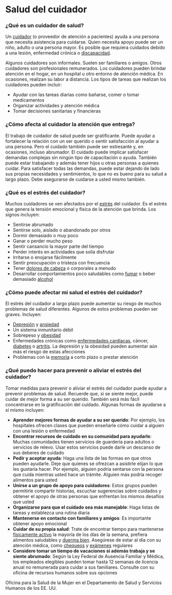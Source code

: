 Salud del cuidador
==================


### ¿Qué es un cuidador de salud?


Un [cuidador](https://medlineplus.gov/spanish/caregivers.html) (o proveedor de atención a pacientes) ayuda a una persona que necesita asistencia para cuidarse. Quien necesita apoyo puede ser un niño, adulto o una persona mayor. Es posible que requiera cuidados debido a una lesión, enfermedad crónica o [discapacidad](https://medlineplus.gov/spanish/disabilities.html).


Algunos cuidadores son informales. Suelen ser familiares o amigos. Otros cuidadores son profesionales remunerados. Los cuidadores pueden brindar atención en el hogar, en un hospital u otro entorno de atención médica. En ocasiones, realizan su labor a distancia. Los tipos de tareas que realizan los cuidadores pueden incluir:


* Ayudar con las tareas diarias como bañarse, comer o tomar medicamentos
* Organizar actividades y atención médica
* Tomar decisiones sanitarias y financieras


### ¿Cómo afecta al cuidador la atención que entrega?


El trabajo de cuidador de salud puede ser gratificante. Puede ayudar a fortalecer la relación con un ser querido o sentir satisfacción al ayudar a una persona. Pero el cuidado también puede ser estresante y, en ocasiones, incluso abrumador. El cuidado puede implicar satisfacer demandas complejas sin ningún tipo de capacitación o ayuda. También puede estar trabajando y además tener hijos u otras personas a quienes cuidar. Para satisfacer todas las demandas, puede estar dejando de lado sus propias necesidades y sentimientos, lo que no es bueno para su salud a largo plazo. Debe asegurarse de cuidarse a usted mismo también.


### ¿Qué es el estrés del cuidador?


Muchos cuidadores se ven afectados por el [estrés](https://medlineplus.gov/spanish/stress.html) del cuidador. Es el estrés que genera la tensión emocional y física de la atención que brinda. Los signos incluyen:


* Sentirse abrumado
* Sentirse solo, aislado o abandonado por otros
* Dormir demasiado o muy poco
* Ganar o perder mucho peso
* Sentir cansancio la mayor parte del tiempo
* Perder interés en actividades que solía disfrutar
* Irritarse o enojarse fácilmente
* Sentir preocupación o tristeza con frecuencia
* Tener [dolores de cabeza](https://medlineplus.gov/spanish/headache.html) o corporales a menudo
* Desarrollar comportamientos poco saludables como [fumar](https://medlineplus.gov/spanish/smoking.html) o beber demasiado [alcohol](https://medlineplus.gov/spanish/alcohol.html)


### ¿Cómo puede afectar mi salud el estrés del cuidador?


El estrés del cuidador a largo plazo puede aumentar su riesgo de muchos problemas de salud diferentes. Algunos de estos problemas pueden ser graves. Incluyen:


* [Depresión](https://medlineplus.gov/spanish/depression.html) y [ansiedad](https://medlineplus.gov/spanish/anxiety.html)
* Un sistema inmunitario débil
* Sobrepeso y [obesidad](https://medlineplus.gov/spanish/obesity.html)
* Enfermedades crónicas como [enfermedades cardíacas](https://medlineplus.gov/spanish/heartdiseases.html), cáncer, [diabetes](https://medlineplus.gov/spanish/diabetes.html) o [artritis](https://medlineplus.gov/spanish/arthritis.html). La depresión y la obesidad pueden aumentar aún más el riesgo de estas afecciones
* Problemas con la [memoria](https://medlineplus.gov/spanish/memory.html) a corto plazo o prestar atención


### ¿Qué puedo hacer para prevenir o aliviar el estrés del cuidador?


Tomar medidas para prevenir o aliviar el estrés del cuidador puede ayudar a prevenir problemas de salud. Recuerde que, si se siente mejor, puede cuidar de mejor forma a su ser querido. También será más fácil concentrarse en la gratificación del cuidado. Algunas formas de ayudarse a sí mismo incluyen:


* **Aprender mejores formas de ayudar a su ser querido**: Por ejemplo, los hospitales ofrecen clases que pueden enseñarle cómo cuidar a alguien con una lesión o enfermedad
* **Encontrar recursos de cuidado en su comunidad para ayudarle**: Muchas comunidades tienen servicios de guardería para adultos o servicios de relevo. Usar estos servicios puede darle un descanso de sus deberes de cuidado
* **Pedir y aceptar ayuda**: Haga una lista de las formas en que otros pueden ayudarle. Deje que quienes se ofrezcan a asistirle elijan lo que les gustaría hacer. Por ejemplo, alguien podría sentarse con la persona que cuida mientras usted hace un trámite. Alguien más podría recoger alimentos para usted
* **Unirse a un grupo de apoyo para cuidadores**: Estos grupos pueden permitirle compartir historias, escuchar sugerencias sobre cuidados y obtener el apoyo de otras personas que enfrentan los mismos desafíos que usted
* **Organizarse para que el cuidado sea más manejable**: Haga listas de tareas y establezca una rutina diaria
* **Mantenerse en contacto con familiares y amigos**: Es importante obtener apoyo emocional
* **Cuidar de su propia salud**: Trate de encontrar tiempo para mantenerse [físicamente activo](https://medlineplus.gov/spanish/exerciseandphysicalfitness.html) la mayoría de los días de la semana, prefiera alimentos saludables y [duerma bien](https://medlineplus.gov/spanish/healthysleep.html). Asegúrese de estar al día con su atención médica, como [chequeos](https://medlineplus.gov/spanish/healthcheckup.html) y [exámenes](https://medlineplus.gov/spanish/healthscreening.html) regulares
* **Considere tomar un tiempo de vacaciones si además trabaja y se siente abrumado**: Según la Ley Federal de Ausencia Familiar y Médica, los empleados elegibles pueden tomar hasta 12 semanas de licencia anual no remunerada para cuidar a sus familiares. Consulte con su oficina de recursos humanos sobre sus opciones


Oficina para la Salud de la Mujer en el Departamento de Salud y Servicios Humanos de los EE. UU.

